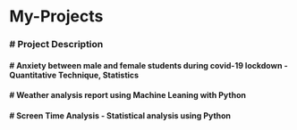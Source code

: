 # My-Projects
<h3># Project Description</h3>
<h4># Anxiety between male and female students during covid-19 lockdown - Quantitative Technique, Statistics </h4>
<h4> #  Weather analysis report using Machine Leaning with Python </h4>
<h4># Screen Time Analysis - Statistical analysis using Python </h4>
